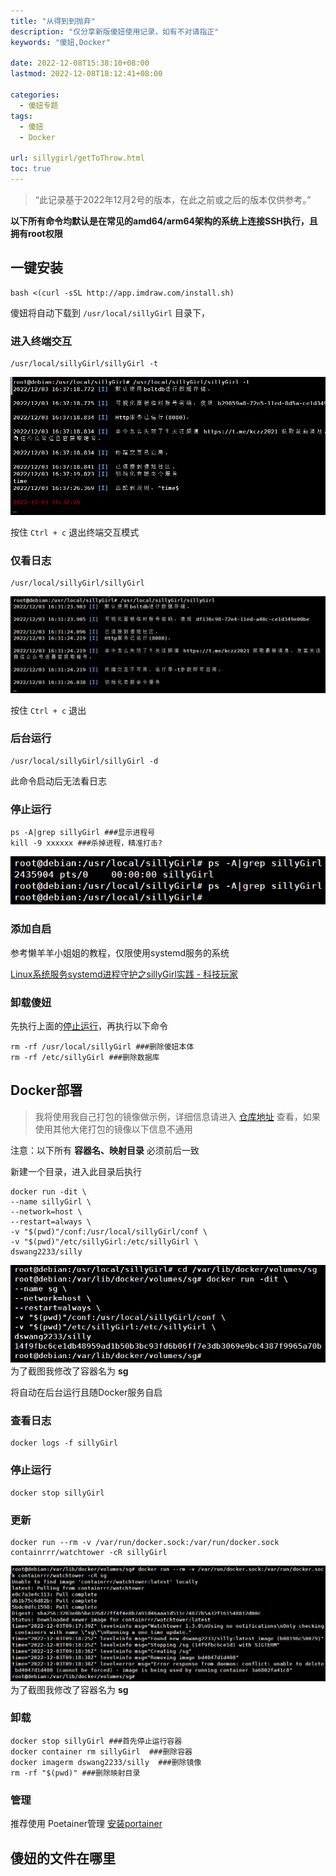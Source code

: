 ```yaml
---
title: "从得到到抛弃"
description: "仅分享新版傻妞使用记录，如有不对请指正"
keywords: "傻妞,Docker"

date: 2022-12-08T15:38:10+08:00
lastmod: 2022-12-08T18:12:41+08:00

categories:
  - 傻妞专题
tags:
  - 傻妞
  - Docker

url: sillygirl/getToThrow.html
toc: true
---
```


> “此记录基于2022年12月2号的版本，在此之前或之后的版本仅供参考。”

**以下所有命令均默认是在常见的amd64/arm64架构的系统上连接SSH执行，且拥有root权限**

## 一键安装

```Shell
bash <(curl -sSL http://app.imdraw.com/install.sh)
```

傻妞将自动下载到 `/usr/local/sillyGirl` 目录下，

### 进入终端交互

```Shell
/usr/local/sillyGirl/sillyGirl -t
```

![image.png](getToThrow/image.png)

按住 `Ctrl + c` 退出终端交互模式

### 仅看日志

```Shell
/usr/local/sillyGirl/sillyGirl
```

![image.png](getToThrow/image1.png)

按住 `Ctrl + c` 退出

### 后台运行

```Shell
/usr/local/sillyGirl/sillyGirl -d
```

此命令启动后无法看日志

### 停止运行 

```Shell
ps -A|grep sillyGirl ###显示进程号
kill -9 xxxxxx ###杀掉进程，精准打击?
```

![image.png](getToThrow/image2.png)

### 添加自启

参考懒羊羊小姐姐的教程，仅限使用systemd服务的系统

[Linux系统服务systemd进程守护之sillyGirl实践 - 科技玩家](https://www.kejiwanjia.com/jiaocheng/zheteng/notes/74594.html##systemctl)

### 卸载傻妞

先执行上面的[停止运行](#停止运行)，再执行以下命令

```Shell
rm -rf /usr/local/sillyGirl ###删除傻妞本体
rm -rf /etc/sillyGirl ###删除数据库
```

## Docker部署

> 我将使用我自己打包的镜像做示例，详细信息请进入 [仓库地址](https://hub.docker.com/r/dswang2233/silly) 查看，如果使用其他大佬打包的镜像以下信息不通用

注意：以下所有 **容器名、映射目录** 必须前后一致

新建一个目录，进入此目录后执行

```Shell
docker run -dit \
--name sillyGirl \
--network=host \
--restart=always \
-v "$(pwd)"/conf:/usr/local/sillyGirl/conf \
-v "$(pwd)"/etc/sillyGirl:/etc/sillyGirl \
dswang2233/silly
```

![为了截图我修改了容器名为 sg](getToThrow/image3.png)
为了截图我修改了容器名为 **sg**

将自动在后台运行且随Docker服务自启

### 查看日志

```Shell
docker logs -f sillyGirl
```

### 停止运行

```Shell
docker stop sillyGirl
```

### 更新

```Shell
docker run --rm -v /var/run/docker.sock:/var/run/docker.sock containrrr/watchtower -cR sillyGirl
```

![为了截图我修改了容器名为 sg](getToThrow/image4.png)
为了截图我修改了容器名为 **sg**

### 卸载

```Shell
docker stop sillyGirl ###首先停止运行容器
docker container rm sillyGirl  ###删除容器
docker imagerm dswang2233/silly  ###删除镜像
rm -rf "$(pwd)" ###删除映射目录
```

### 管理

推荐使用 Poetainer管理 [安装portainer](install-docker/install-portainer.html)

## 傻妞的文件在哪里
